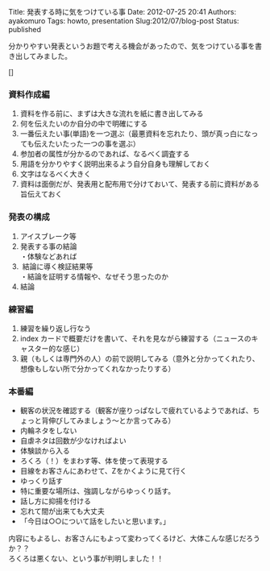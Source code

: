 Title: 発表する時に気をつけている事
Date: 2012-07-25 20:41
Authors: ayakomuro
Tags:  howto, presentation
Slug:2012/07/blog-post
Status: published

分かりやすい発表というお題で考える機会があったので、気をつけている事を書き出してみました。


[]  

### 資料作成編

1.  資料を作る前に、まずは大きな流れを紙に書き出してみる
2.  何を伝えたいのか自分の中で明確にする
3.  一番伝えたい事(単語)を一つ選ぶ（最悪資料を忘れたり、頭が真っ白になっても伝えたいたった一つの事を選ぶ）
4.  参加者の属性が分かるのであれば、なるべく調査する
5.  用語を分かりやすく説明出来るよう自分自身も理解しておく
6.  文字はなるべく大きく
7.  資料は面倒だが、発表用と配布用で分けておいて、発表する前に資料がある旨伝えておく

### 発表の構成

1.  アイスブレーク等
2.  発表する事の結論  
   ・体験などあれば
3.   結論に導く検証結果等  
   ・結論を証明する情報や、なぜそう思ったのか
4.  結論

### 練習編

1.  練習を繰り返し行なう
2.  index
    カードで概要だけを書いて、それを見ながら練習する（ニュースのキャスター的な感じ）
3.  親（もしくは専門外の人）の前で説明してみる（意外と分かってくれたり、想像もしない所で分かってくれなかったりする）

### 本番編

-   観客の状況を確認する（観客が座りっぱなしで疲れているようであれば、ちょっと背伸びしてみましょう〜とか言ってみる）
-   内輪ネタをしない
-   自虐ネタは回数が少なければよい
-   体験談から入る
-   ろくろ（！）をまわす等、体を使って表現する
-   目線をお客さんにあわせて、Zをかくように見て行く
-   ゆっくり話す
-   特に重要な場所は、強調しながらゆっくり話す。
-   話し方に抑揚を付ける
-   忘れて間が出来ても大丈夫
-   「今日は○○について話をしたいと思います。」

内容にもよるし、お客さんにもよって変わってくるけど、大体こんな感じだろうか？？  
ろくろは悪くない、という事が判明しました！！
